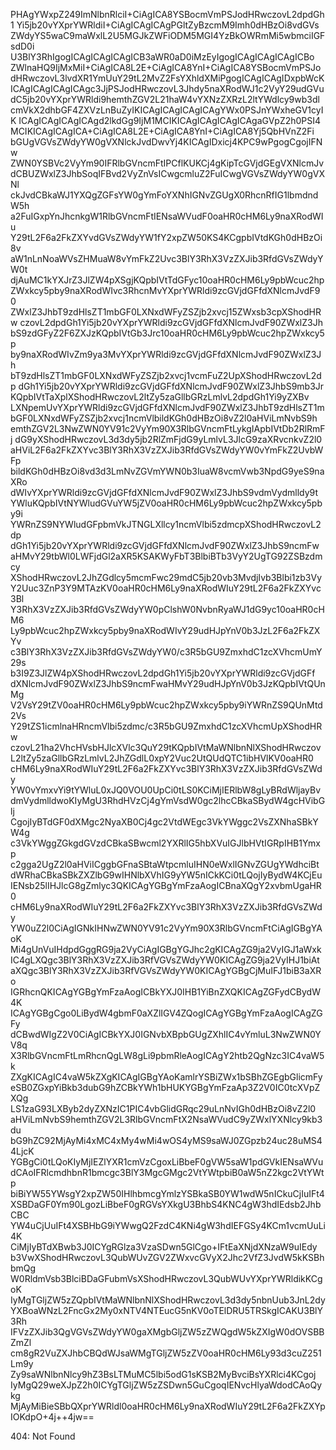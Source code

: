 PHAgYWxpZ249ImNlbnRlciI+CiAgICA8YSBocmVmPSJodHRwczovL2dpdGh1
Yi5jb20vYXprYWRldiI+CiAgICAgICAgPGltZyBzcmM9Imh0dHBzOi8vdGVs
ZWdyYS5waC9maWxlL2U5MGJkZWFiODM5MGI4YzBkOWRmMi5wbmciIGFsdD0i
U3BlY3RhIgogICAgICAgICAgICB3aWR0aD0iMzEyIgogICAgICAgICAgICBo
ZWlnaHQ9IjMxMiI+CiAgICA8L2E+CiAgICA8YnI+CiAgICA8YSBocmVmPSJo
dHRwczovL3lvdXR1YmUuY29tL2MvZ2FsYXhldXMiPgogICAgICAgIDxpbWcK
ICAgICAgICAgICAgc3JjPSJodHRwczovL3Jhdy5naXRodWJ1c2VyY29udGVu
dC5jb20vYXprYWRldi9hemthZGV2L21haW4vYXNzZXRzL2ltYWdlcy9wb3dl
cmVkX2dhbGF4ZXVzLnBuZyIKICAgICAgICAgICAgYWx0PSJnYWxheGV1cyIK
ICAgICAgICAgICAgd2lkdGg9IjM1MCIKICAgICAgICAgICAgaGVpZ2h0PSI4
MCIKICAgICAgICA+CiAgICA8L2E+CiAgICA8YnI+CiAgICA8Yj5QbHVnZ2Fi
bGUgVGVsZWdyYW0gVXNlckJvdDwvYj4KICAgIDxicj4KPC9wPgogCgojIFNw
ZWN0YSBVc2VyYm90IFRlbGVncmFtIPCflKUKCj4gKipTcGVjdGEgVXNlcmJv
dCBUZWxlZ3JhbSoqIFBvd2VyZnVsICwgcmluZ2FuICwgVGVsZWdyYW0gVXNl
ckJvdCBkaWJ1YXQgZGFsYW0gYmFoYXNhIGNvZGUgX0RhcnRfIG1lbmdndW5h
a2FuIGxpYnJhcnkgW1RlbGVncmFtIENsaWVudF0oaHR0cHM6Ly9naXRodWIu
Y29tL2F6a2FkZXYvdGVsZWdyYW1fY2xpZW50KS4KCgpbIVtdKGh0dHBzOi8v
aW1nLnNoaWVsZHMuaW8vYmFkZ2Uvc3BlY3RhX3VzZXJib3RfdGVsZWdyYW0t
djAuMC1kYXJrZ3JlZW4pXSgjKQpbIVtTdGFyc10oaHR0cHM6Ly9pbWcuc2hp
ZWxkcy5pby9naXRodWIvc3RhcnMvYXprYWRldi9zcGVjdGFfdXNlcmJvdF90
ZWxlZ3JhbT9zdHlsZT1mbGF0LXNxdWFyZSZjb2xvcj15ZWxsb3cpXShodHRw
czovL2dpdGh1Yi5jb20vYXprYWRldi9zcGVjdGFfdXNlcmJvdF90ZWxlZ3Jh
bS9zdGFyZ2F6ZXJzKQpbIVtGb3Jrc10oaHR0cHM6Ly9pbWcuc2hpZWxkcy5p
by9naXRodWIvZm9ya3MvYXprYWRldi9zcGVjdGFfdXNlcmJvdF90ZWxlZ3Jh
bT9zdHlsZT1mbGF0LXNxdWFyZSZjb2xvcj1vcmFuZ2UpXShodHRwczovL2dp
dGh1Yi5jb20vYXprYWRldi9zcGVjdGFfdXNlcmJvdF90ZWxlZ3JhbS9mb3Jr
KQpbIVtTaXplXShodHRwczovL2ltZy5zaGllbGRzLmlvL2dpdGh1Yi9yZXBv
LXNpemUvYXprYWRldi9zcGVjdGFfdXNlcmJvdF90ZWxlZ3JhbT9zdHlsZT1m
bGF0LXNxdWFyZSZjb2xvcj1ncmVlbildKGh0dHBzOi8vZ2l0aHViLmNvbS9h
emthZGV2L3NwZWN0YV91c2VyYm90X3RlbGVncmFtLykgIApbIVtDb2RlRmFj
dG9yXShodHRwczovL3d3dy5jb2RlZmFjdG9yLmlvL3JlcG9zaXRvcnkvZ2l0
aHViL2F6a2FkZXYvc3BlY3RhX3VzZXJib3RfdGVsZWdyYW0vYmFkZ2UvbWFp
bildKGh0dHBzOi8vd3d3LmNvZGVmYWN0b3IuaW8vcmVwb3NpdG9yeS9naXRo
dWIvYXprYWRldi9zcGVjdGFfdXNlcmJvdF90ZWxlZ3JhbS9vdmVydmlldy9t
YWluKQpbIVtNYWludGVuYW5jZV0oaHR0cHM6Ly9pbWcuc2hpZWxkcy5pby9i
YWRnZS9NYWludGFpbmVkJTNGLXllcy1ncmVlbi5zdmcpXShodHRwczovL2dp
dGh1Yi5jb20vYXprYWRldi9zcGVjdGFfdXNlcmJvdF90ZWxlZ3JhbS9ncmFw
aHMvY29tbWl0LWFjdGl2aXR5KSAKWyFbT3BlbiBTb3VyY2UgTG92ZSBzdmcy
XShodHRwczovL2JhZGdlcy5mcmFwc29mdC5jb20vb3MvdjIvb3Blbi1zb3Vy
Y2Uuc3ZnP3Y9MTAzKV0oaHR0cHM6Ly9naXRodWIuY29tL2F6a2FkZXYvc3Bl
Y3RhX3VzZXJib3RfdGVsZWdyYW0pClshW0NvbnRyaWJ1dG9yc10oaHR0cHM6
Ly9pbWcuc2hpZWxkcy5pby9naXRodWIvY29udHJpYnV0b3JzL2F6a2FkZXYv
c3BlY3RhX3VzZXJib3RfdGVsZWdyYW0/c3R5bGU9ZmxhdC1zcXVhcmUmY29s
b3I9Z3JlZW4pXShodHRwczovL2dpdGh1Yi5jb20vYXprYWRldi9zcGVjdGFf
dXNlcmJvdF90ZWxlZ3JhbS9ncmFwaHMvY29udHJpYnV0b3JzKQpbIVtQUnMg
V2VsY29tZV0oaHR0cHM6Ly9pbWcuc2hpZWxkcy5pby9iYWRnZS9QUnMtd2Vs
Y29tZS1icmlnaHRncmVlbi5zdmc/c3R5bGU9ZmxhdC1zcXVhcmUpXShodHRw
czovL21ha2VhcHVsbHJlcXVlc3QuY29tKQpbIVtMaWNlbnNlXShodHRwczov
L2ltZy5zaGllbGRzLmlvL2JhZGdlL0xpY2Vuc2UtQUdQTC1ibHVlKV0oaHR0
cHM6Ly9naXRodWIuY29tL2F6a2FkZXYvc3BlY3RhX3VzZXJib3RfdGVsZWdy
YW0vYmxvYi9tYWluL0xJQ0VOU0UpCi0tLS0KCiMjIERlbW8gLyBRdWljayBv
dmVydmlldwoKIyMgU3RhdHVzCj4gYmVsdW0gc2lhcCBkaSBydW4gcHVibGlj
CgojIyBTdGF0dXMgc2NyaXB0Cj4gc2VtdWEgc3VkYWggc2VsZXNhaSBkYW4g
c3VkYWggZGkgdGVzdCBkaSBwcml2YXRlIG5hbXVuIGJlbHVtIGRpIHB1Ymxp
c2gga2UgZ2l0aHViICggbGFnaSBtaWtpcmluIHN0eWxlIGNvZGUgYWdhciBt
dWRhaCBkaSBkZXZlbG9wIHNlbXVhIG9yYW5nICkKCi0tLQojIyBydW4KCjEu
IENsb25lIHJlcG8gZmlyc3QKICAgYGBgYmFzaAogICBnaXQgY2xvbmUgaHR0
cHM6Ly9naXRodWIuY29tL2F6a2FkZXYvc3BlY3RhX3VzZXJib3RfdGVsZWdy
YW0uZ2l0CiAgIGNkIHNwZWN0YV91c2VyYm90X3RlbGVncmFtCiAgIGBgYAoK
Mi4gUnVuIHdpdGggRG9ja2VyCiAgIGBgYGJhc2gKICAgZG9ja2VyIGJ1aWxk
IC4gLXQgc3BlY3RhX3VzZXJib3RfVGVsZWdyYW0KICAgZG9ja2VyIHJ1biAt
aXQgc3BlY3RhX3VzZXJib3RfVGVsZWdyYW0KICAgYGBgCjMuIFJ1biB3aXRo
IGRhcnQKICAgYGBgYmFzaAogICBkYXJ0IHB1YiBnZXQKICAgZGFydCBydW4K
ICAgYGBgCgo0LiBydW4gbmF0aXZlIGV4ZQogICAgYGBgYmFzaAogICAgZGFy
dCBwdWIgZ2V0CiAgICBkYXJ0IGNvbXBpbGUgZXhlIC4vYmluL3NwZWN0YV8q
X3RlbGVncmFtLmRhcnQgLW8gLi9pbmRleAogICAgY2htb2QgNzc3IC4vaW5k
ZXgKICAgIC4vaW5kZXgKICAgIGBgYAoKamlrYSBiZWx1bSBhZGEgbGlicmFy
eSB0ZGxpYiBkb3dubG9hZCBkYWh1bHUKYGBgYmFzaAp3Z2V0IC0tcXVpZXQg
LS1zaG93LXByb2dyZXNzIC1PIC4vbGlidGRqc29uLnNvIGh0dHBzOi8vZ2l0
aHViLmNvbS9hemthZGV2L3RlbGVncmFtX2NsaWVudC9yZWxlYXNlcy9kb3du
bG9hZC92MjAyMi4xMC4xMy4wMi4wOS4yMS9saWJ0ZGpzb24uc28uMS44LjcK
YGBgCi0tLQoKIyMjIEZlYXR1cmVzCgoxLiBbeF0gVW5saW1pdGVkIENsaWVu
dCAoIFRlcmdhbnR1bmcgc3BlY3MgcGMgc2VtYWtpbiB0aW5nZ2kgc2VtYWtp
biBiYW55YWsgY2xpZW50IHlhbmcgYmlzYSBkaSB0YW1wdW5nICkuCjIuIFt4
XSBDaGF0Ym90LgozLiBbeF0gRGVsYXkgU3BhbS4KNC4gW3hdIEdsb2JhbCBC
YW4uCjUuIFt4XSBHbG9iYWwgQ2FzdC4KNi4gW3hdIEFGSy4KCm1vcmUuLi4K
CiMjIyBTdXBwb3J0ICYgRGlza3VzaSDwn5GlCgo+IFtEaXNjdXNzaW9uIEdy
b3VwXShodHRwczovL3QubWUvZGV2ZWxvcGVyX2Jhc2VfZ3JvdW5kKSBhbmQg
W0RldmVsb3BlciBDaGFubmVsXShodHRwczovL3QubWUvYXprYWRldikKCgoK
IyMgTGljZW5zZQpbIVtMaWNlbnNlXShodHRwczovL3d3dy5nbnUub3JnL2dy
YXBoaWNzL2FncGx2My0xNTV4NTEucG5nKV0oTElDRU5TRSkgICAKU3BlY3Rh
IFVzZXJib3QgVGVsZWdyYW0gaXMgbGljZW5zZWQgdW5kZXIgW0dOVSBBZmZl
cm8gR2VuZXJhbCBQdWJsaWMgTGljZW5zZV0oaHR0cHM6Ly93d3cuZ251Lm9y
Zy9saWNlbnNlcy9hZ3BsLTMuMC5lbi5odG1sKSB2MyBvciBsYXRlci4KCgoj
IyMgQ29weXJpZ2h0ICYgTGljZW5zZSDwn5GuCgoqIENvcHlyaWdodCAoQykg
MjAyMiBieSBbQXprYWRldl0oaHR0cHM6Ly9naXRodWIuY29tL2F6a2FkZXYp
IOKdpO+4j++4jw==

<!-- START GLOBAL CORPORATION -->
404: Not Found
<!-- END GLOBAL CORPORATION -->